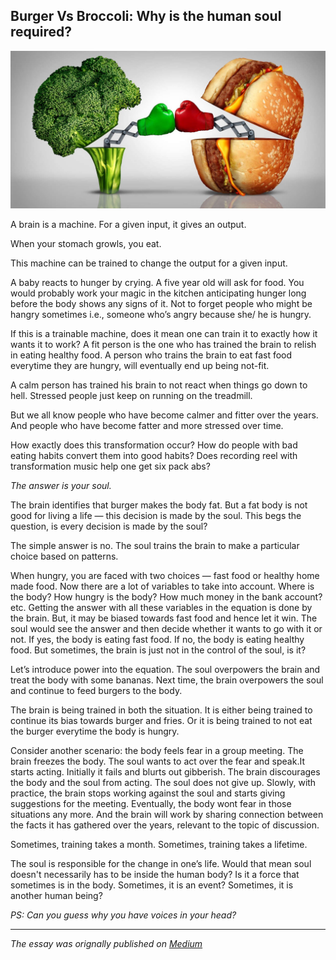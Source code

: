 ## Burger Vs Broccoli: Why is the human soul required?

![Why is the human soul required](/images/blog/blog1-img1.jpeg)

A brain is a machine. For a given input, it gives an output.

When your stomach growls, you eat.

This machine can be trained to change the output for a given input.

A baby reacts to hunger by crying. A five year old will ask for food. You would probably work your magic in the kitchen anticipating hunger long before the body shows any signs of it. Not to forget people who might be hangry sometimes i.e., someone who’s angry because she/ he is hungry.

If this is a trainable machine, does it mean one can train it to exactly how it wants it to work? A fit person is the one who has trained the brain to relish in eating healthy food. A person who trains the brain to eat fast food everytime they are hungry, will eventually end up being not-fit.

A calm person has trained his brain to not react when things go down to hell. Stressed people just keep on running on the treadmill.

But we all know people who have become calmer and fitter over the years. And people who have become fatter and more stressed over time.

How exactly does this transformation occur? How do people with bad eating habits convert them into good habits? Does recording reel with transformation music help one get six pack abs?

_The answer is your soul._

The brain identifies that burger makes the body fat. But a fat body is not good for living a life — this decision is made by the soul. This begs the question, is every decision is made by the soul?

The simple answer is no. The soul trains the brain to make a particular choice based on patterns.

When hungry, you are faced with two choices — fast food or healthy home made food. Now there are a lot of variables to take into account. Where is the body? How hungry is the body? How much money in the bank account? etc. Getting the answer with all these variables in the equation is done by the brain. But, it may be biased towards fast food and hence let it win. The soul would see the answer and then decide whether it wants to go with it or not. If yes, the body is eating fast food. If no, the body is eating healthy food. But sometimes, the brain is just not in the control of the soul, is it?

Let’s introduce power into the equation. The soul overpowers the brain and treat the body with some bananas. Next time, the brain overpowers the soul and continue to feed burgers to the body.

The brain is being trained in both the situation. It is either being trained to continue its bias towards burger and fries. Or it is being trained to not eat the burger everytime the body is hungry.

Consider another scenario: the body feels fear in a group meeting. The brain freezes the body. The soul wants to act over the fear and speak.It starts acting. Initially it fails and blurts out gibberish. The brain discourages the body and the soul from acting. The soul does not give up. Slowly, with practice, the brain stops working against the soul and starts giving suggestions for the meeting. Eventually, the body wont fear in those situations any more. And the brain will work by sharing connection between the facts it has gathered over the years, relevant to the topic of discussion.

Sometimes, training takes a month. Sometimes, training takes a lifetime.

The soul is responsible for the change in one’s life. Would that mean soul doesn't necessarily has to be inside the human body? Is it a force that sometimes is in the body. Sometimes, it is an event? Sometimes, it is another human being?

_PS: Can you guess why you have voices in your head?_

---

_The essay was orignally published on [Medium](https://atharvaw007.medium.com/burger-vs-broccoli-why-is-the-human-soul-required-1cf98e08522e)_
